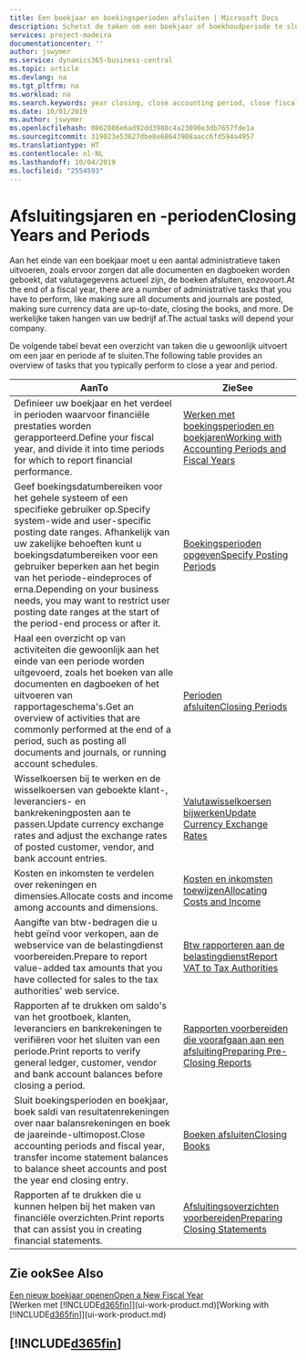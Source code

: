 ```yaml
---
title: Een boekjaar en boekingsperioden afsluiten | Microsoft Docs
description: Schetst de taken om een boekjaar of boekhoudperiode te sluiten, bijvoorbeeld, ervoor zorgen dat documenten en dagboeken worden geboekt en banksaldi verifiëren.
services: project-madeira
documentationcenter: ''
author: jswymer
ms.service: dynamics365-business-central
ms.topic: article
ms.devlang: na
ms.tgt_pltfrm: na
ms.workload: na
ms.search.keywords: year closing, close accounting period, close fiscal year, bank account detailed trial balance
ms.date: 10/01/2019
ms.author: jswymer
ms.openlocfilehash: 0862806e6ad92dd3988c4a23090e3db7657fde1a
ms.sourcegitcommit: 319023e53627dbe8e68643908aacc6fd594a4957
ms.translationtype: HT
ms.contentlocale: nl-NL
ms.lasthandoff: 10/04/2019
ms.locfileid: "2554593"
---
```

# <a name="closing-years-and-periods"></a><span data-ttu-id="990b8-103">Afsluitingsjaren en -perioden</span><span class="sxs-lookup"><span data-stu-id="990b8-103">Closing Years and Periods</span></span>
<span data-ttu-id="990b8-104">Aan het einde van een boekjaar moet u een aantal administratieve taken uitvoeren, zoals ervoor zorgen dat alle documenten en dagboeken worden geboekt, dat valutagegevens actueel zijn, de boeken afsluiten, enzovoort.</span><span class="sxs-lookup"><span data-stu-id="990b8-104">At the end of a fiscal year, there are a number of administrative tasks that you have to perform, like making sure all documents and journals are posted, making sure currency data are up-to-date, closing the books, and more.</span></span> <span data-ttu-id="990b8-105">De werkelijke taken hangen van uw bedrijf af.</span><span class="sxs-lookup"><span data-stu-id="990b8-105">The actual tasks will depend your company.</span></span>

<span data-ttu-id="990b8-106">De volgende tabel bevat een overzicht van taken die u gewoonlijk uitvoert om een jaar en periode af te sluiten.</span><span class="sxs-lookup"><span data-stu-id="990b8-106">The following table provides an overview of tasks that you typically perform to close a year and period.</span></span>

| <span data-ttu-id="990b8-107">Aan</span><span class="sxs-lookup"><span data-stu-id="990b8-107">To</span></span> | <span data-ttu-id="990b8-108">Zie</span><span class="sxs-lookup"><span data-stu-id="990b8-108">See</span></span> |
| --- | --- |
| <span data-ttu-id="990b8-109">Definieer uw boekjaar en het verdeel in perioden waarvoor financiële prestaties worden gerapporteerd.</span><span class="sxs-lookup"><span data-stu-id="990b8-109">Define your fiscal year, and divide it into time periods for which to report financial performance.</span></span> | [<span data-ttu-id="990b8-110">Werken met boekingsperioden en boekjaren</span><span class="sxs-lookup"><span data-stu-id="990b8-110">Working with Accounting Periods and Fiscal Years</span></span>](finance-accounting-periods-and-fiscal-years.md)|
| <span data-ttu-id="990b8-111">Geef boekingsdatumbereiken voor het gehele systeem of een specifieke gebruiker op.</span><span class="sxs-lookup"><span data-stu-id="990b8-111">Specify system-wide and user-specific posting date ranges.</span></span> <span data-ttu-id="990b8-112">Afhankelijk van uw zakelijke behoeften kunt u boekingsdatumbereiken voor een gebruiker beperken aan het begin van het periode-eindeproces of erna.</span><span class="sxs-lookup"><span data-stu-id="990b8-112">Depending on your business needs, you may want to restrict user posting date ranges at the start of the period-end process or after it.</span></span> |[<span data-ttu-id="990b8-113">Boekingsperioden opgeven</span><span class="sxs-lookup"><span data-stu-id="990b8-113">Specify Posting Periods</span></span>](finance-how-specify-posting-periods.md) |
| <span data-ttu-id="990b8-114">Haal een overzicht op van activiteiten die gewoonlijk aan het einde van een periode worden uitgevoerd, zoals het boeken van alle documenten en dagboeken of het uitvoeren van rapportageschema's.</span><span class="sxs-lookup"><span data-stu-id="990b8-114">Get an overview of activities that are commonly performed at the end of a period, such as posting all documents and journals, or running account schedules.</span></span> |[<span data-ttu-id="990b8-115">Perioden afsluiten</span><span class="sxs-lookup"><span data-stu-id="990b8-115">Closing Periods</span></span>](year-how-complete-period-end-processes.md) |
| <span data-ttu-id="990b8-116">Wisselkoersen bij te werken en de wisselkoersen van geboekte klant-, leveranciers- en bankrekeningposten aan te passen.</span><span class="sxs-lookup"><span data-stu-id="990b8-116">Update currency exchange rates and adjust the exchange rates of posted customer, vendor, and bank account entries.</span></span> |[<span data-ttu-id="990b8-117">Valutawisselkoersen bijwerken</span><span class="sxs-lookup"><span data-stu-id="990b8-117">Update Currency Exchange Rates</span></span>](finance-how-update-currencies.md) |
| <span data-ttu-id="990b8-118">Kosten en inkomsten te verdelen over rekeningen en dimensies.</span><span class="sxs-lookup"><span data-stu-id="990b8-118">Allocate costs and income among accounts and dimensions.</span></span> |[<span data-ttu-id="990b8-119">Kosten en inkomsten toewijzen</span><span class="sxs-lookup"><span data-stu-id="990b8-119">Allocating Costs and Income</span></span>](year-allocate-costs-income.md) |
| <span data-ttu-id="990b8-120">Aangifte van btw-bedragen die u hebt geïnd voor verkopen, aan de webservice van de belastingdienst voorbereiden.</span><span class="sxs-lookup"><span data-stu-id="990b8-120">Prepare to report value-added tax amounts that you have collected for sales to the tax authorities' web service.</span></span> |[<span data-ttu-id="990b8-121">Btw rapporteren aan de belastingdienst</span><span class="sxs-lookup"><span data-stu-id="990b8-121">Report VAT to Tax Authorities</span></span>](finance-how-report-vat.md)|
| <span data-ttu-id="990b8-122">Rapporten af te drukken om saldo's van het grootboek, klanten, leveranciers en bankrekeningen te verifiëren voor het sluiten van een periode.</span><span class="sxs-lookup"><span data-stu-id="990b8-122">Print reports to verify general ledger, customer, vendor and bank account balances before closing a period.</span></span> |[<span data-ttu-id="990b8-123">Rapporten voorbereiden die voorafgaan aan een afsluiting</span><span class="sxs-lookup"><span data-stu-id="990b8-123">Preparing Pre-Closing Reports</span></span>](year-prepare-preclose-reports.md) |
| <span data-ttu-id="990b8-124">Sluit boekingsperioden en boekjaar, boek saldi van resultatenrekeningen over naar balansrekeningen en boek de jaareinde-ultimopost.</span><span class="sxs-lookup"><span data-stu-id="990b8-124">Close accounting periods and fiscal year, transfer income statement balances to balance sheet accounts and post the year end closing entry.</span></span> |[<span data-ttu-id="990b8-125">Boeken afsluiten</span><span class="sxs-lookup"><span data-stu-id="990b8-125">Closing Books</span></span>](year-close-books.md) |
| <span data-ttu-id="990b8-126">Rapporten af te drukken die u kunnen helpen bij het maken van financiële overzichten.</span><span class="sxs-lookup"><span data-stu-id="990b8-126">Print reports that can assist you in creating financial statements.</span></span> |[<span data-ttu-id="990b8-127">Afsluitingsoverzichten voorbereiden</span><span class="sxs-lookup"><span data-stu-id="990b8-127">Preparing Closing Statements</span></span>](year-prepare-close-statement.md) |

## <a name="see-also"></a><span data-ttu-id="990b8-128">Zie ook</span><span class="sxs-lookup"><span data-stu-id="990b8-128">See Also</span></span>
[<span data-ttu-id="990b8-129">Een nieuw boekjaar openen</span><span class="sxs-lookup"><span data-stu-id="990b8-129">Open a New Fiscal Year</span></span>](finance-how-open-new-fiscal-year.md)  
<span data-ttu-id="990b8-130">[Werken met [!INCLUDE[d365fin](includes/d365fin_md.md)]](ui-work-product.md)</span><span class="sxs-lookup"><span data-stu-id="990b8-130">[Working with [!INCLUDE[d365fin](includes/d365fin_md.md)]](ui-work-product.md)</span></span>

## [!INCLUDE[d365fin](includes/free_trial_md.md)]  
 

